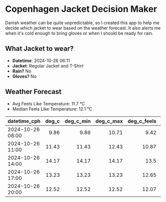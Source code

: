 
# Copenhagen Jacket Decision Maker

Danish weather can be quite unpredictable, so I created this app to help me decide which jacket to wear based on the weather forecast. 
It also alerts me when it's cold enough to bring gloves or when I should be ready for rain.

## What Jacket to wear?

- **Datetime**: 2024-10-26 06:11
- **Jacket**: Regular Jacket and T-Shirt
- **Rain?** No
- **Gloves?** No

## Weather Forecast
- Avg Feels Like Temperature: 11.7 °C
- Median Feels Like Temperature: 12.1 °C

| datetime_cph     |   deg_c |   deg_c_min |   deg_c_max |   deg_c_feels | weather   | wind   | rain   |
|:-----------------|--------:|------------:|------------:|--------------:|:----------|:-------|:-------|
| 2024-10-26 08:00 |    9.86 |        9.86 |       10.71 |          9.42 | Clouds    | Low    | None   |
| 2024-10-26 11:00 |   11.43 |       11.43 |       12.43 |         10.87 | Clouds    | Low    | None   |
| 2024-10-26 14:00 |   14.17 |       14.17 |       14.17 |         13.5  | Clear     | Low    | None   |
| 2024-10-26 17:00 |   13.23 |       13.23 |       13.23 |         12.65 | Clouds    | Low    | None   |
| 2024-10-26 20:00 |   12.52 |       12.52 |       12.52 |         12.07 | Clouds    | Low    | None   |
        
